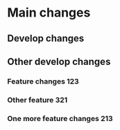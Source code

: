 # Main changes

## Develop changes
## Other develop changes

### Feature changes 123

### Other feature 321

### One more feature changes 213
